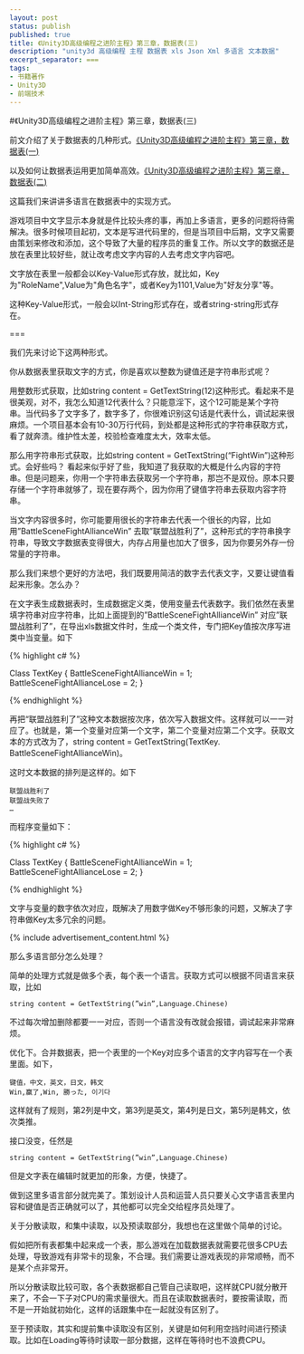 ```yaml
---
layout: post
status: publish
published: true
title: 《Unity3D高级编程之进阶主程》第三章，数据表(三)
description: "unity3d 高级编程 主程 数据表 xls Json Xml 多语言 文本数据"
excerpt_separator: ===
tags:
- 书籍著作
- Unity3D
- 前端技术
---
```



#《Unity3D高级编程之进阶主程》第三章，数据表(三)

前文介绍了关于数据表的几种形式。[《Unity3D高级编程之进阶主程》第三章，数据表(一)](http://www.luzexi.com/2018/07/09/Unity3D%E9%AB%98%E7%BA%A7%E7%BC%96%E7%A8%8B%E4%B9%8B%E8%BF%9B%E9%98%B6%E4%B8%BB%E7%A8%8B-%E6%95%B0%E6%8D%AE%E8%A1%A81.html)

以及如何让数据表运用更加简单高效。[《Unity3D高级编程之进阶主程》第三章，数据表(二)](http://www.luzexi.com/2018/07/17/Unity3D%E9%AB%98%E7%BA%A7%E7%BC%96%E7%A8%8B%E4%B9%8B%E8%BF%9B%E9%98%B6%E4%B8%BB%E7%A8%8B-%E6%95%B0%E6%8D%AE%E8%A1%A82.html)

这篇我们来讲讲多语言在数据表中的实现方式。

游戏项目中文字显示本身就是件比较头疼的事，再加上多语言，更多的问题将待需解决。很多时候项目起初，文本是写进代码里的，但是当项目中后期，文字又需要由策划来修改和添加，这个导致了大量的程序员的重复工作。所以文字的数据还是放在表里比较好些，就让改考虑文字内容的人去考虑文字内容吧。

文字放在表里一般都会以Key-Value形式存放，就比如，Key为"RoleName",Value为"角色名字"，或者Key为1101,Value为"好友分享"等。

这种Key-Value形式，一般会以Int-String形式存在，或者string-string形式存在。

===

我们先来讨论下这两种形式。

你从数据表里获取文字的方式，你是喜欢以整数为键值还是字符串形式呢？

用整数形式获取，比如string content = GetTextString(12)这种形式。看起来不是很美观，对不，我怎么知道12代表什么？只能意淫下，这个12可能是某个字符串。当代码多了文字多了，数字多了，你很难识别这句话是代表什么，调试起来很麻烦。一个项目基本会有10-30万行代码，到处都是这种形式的字符串获取方式，看了就奔溃。维护性太差，校验检查难度太大，效率太低。

那么用字符串形式获取，比如string content = GetTextString(“FightWin”)这种形式。会好些吗？
看起来似乎好了些，我知道了我获取的大概是什么内容的字符串。但是问题来，你用一个字符串去获取另一个字符串，那岂不是双份。原本只要存储一个字符串就够了，现在要存两个，因为你用了键值字符串去获取内容字符串。

当文字内容很多时，你可能要用很长的字符串去代表一个很长的内容，比如用”BattleSceneFightAllianceWin” 去取”联盟战胜利了”，这种形式的字符串换字符串，导致文字数据表变得很大，内存占用量也加大了很多，因为你要另外存一份常量的字符串。

那么我们来想个更好的方法吧，我们既要用简洁的数字去代表文字，又要让键值看起来形象。怎么办？

在文字表生成数据表时，生成数据定义类，使用变量去代表数字。我们依然在表里填字符串对应字符串，比如上面提到的”BattleSceneFightAllianceWin” 对应”联盟战胜利了”，在导出xls数据文件时，生成一个类文件，专门把Key值按次序写进类中当变量。如下

{% highlight c# %}

Class TextKey
{
	BattleSceneFightAllianceWin = 1;
	BattleSceneFightAllianceLose = 2;
}

{% endhighlight %}

再把“联盟战胜利了”这种文本数据按次序，依次写入数据文件。这样就可以一一对应了。也就是，第一个变量对应第一个文字，第二个变量对应第二个文字。获取文本的方式改为了，string content = GetTextString(TextKey. BattleSceneFightAllianceWin)。

这时文本数据的排列是这样的。如下

	联盟战胜利了
	联盟战失败了
	…

而程序变量如下：

{% highlight c# %}

Class TextKey
{
	BattleSceneFightAllianceWin = 1;
	BattleSceneFightAllianceLose = 2;
}

{% endhighlight %}

文字与变量的数字依次对应，既解决了用数字做Key不够形象的问题，又解决了字符串做Key太多冗余的问题。

{% include advertisement_content.html %}

那么多语言部分怎么处理？

简单的处理方式就是做多个表，每个表一个语言。获取方式可以根据不同语言来获取，比如

	string content = GetTextString(”win”,Language.Chinese)

不过每次增加删除都要一一对应，否则一个语言没有改就会报错，调试起来非常麻烦。

优化下。合并数据表，把一个表里的一个Key对应多个语言的文字内容写在一个表里面。如下，

	键值，中文，英文，日文，韩文
	Win,赢了,Win, 勝った, 이기다

这样就有了规则，第2列是中文，第3列是英文，第4列是日文，第5列是韩文，依次类推。

接口没变，任然是

	string content = GetTextString(”win”,Language.Chinese)

但是文字表在编辑时就更加的形象，方便，快捷了。

做到这里多语言部分就完美了。策划设计人员和运营人员只要关心文字语言表里内容和键值是否正确就可以了，其他都可以完全交给程序员处理了。


关于分散读取，和集中读取，以及预读取部分，我想也在这里做个简单的讨论。

假如把所有表都集中起来成一个表，那么游戏在加载数据表就需要花很多CPU去处理，导致游戏有非常卡的现象，不合理。我们需要让游戏表现的非常顺畅，而不是某个点非常开。

所以分散读取比较可取，各个表数据都自己管自己读取吧，这样就CPU就分散开来了，不会一下子对CPU的需求量很大。而且在读取数据表时，要按需读取，而不是一开始就初始化，这样的话跟集中在一起就没有区别了。

至于预读取，其实和提前集中读取没有区别，关键是如何利用空挡时间进行预读取。比如在Loading等待时读取一部分数据，这样在等待时也不浪费CPU。

